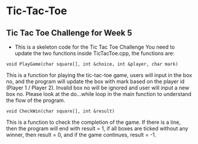 # Tic-Tac-Toe
## Tic Tac Toe Challenge for Week 5

- This is a skeleton code for the Tic Tac Toe Challenge
You need to update the two functions inside TicTacToe.cpp, the functions are:
```
void PlayGame(char square[], int &choice, int &player, char mark)
```
This is a function for playing the tic-tac-toe game, users will input in the box no, and the program will update the box with mark based on the player id (Player 1 / Player 2). Invalid box no will be ignored and user will input a new box no. Please look at the do...while loop in the main function to understand the flow of the program.

```
void CheckWin(char square[], int &result)
```
This is a function to check the completion of the game. If there is a line, then the program will end with result = 1, if all boxes are ticked without any winner, then result = 0, and if the game continues, result = -1.

